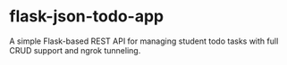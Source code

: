 # flask-json-todo-app
A simple Flask-based REST API for managing student todo tasks with full CRUD support and ngrok tunneling.
